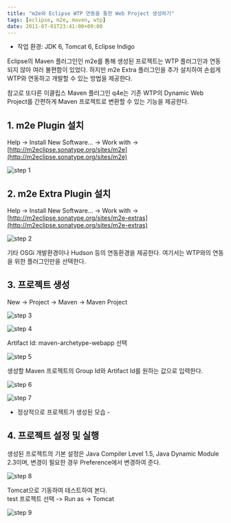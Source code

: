 ```yaml
---
title: "m2e와 Eclipse WTP 연동을 통한 Web Project 생성하기"
tags: [eclipse, m2e, maven, wtp]
date: 2011-07-01T23:41:00+09:00
---
```


* 작업 환경: JDK 6, Tomcat 6, Eclipse Indigo
  
Eclipse의 Maven 플러그인인 m2e를 통해 생성된 프로젝트는 WTP 플러그인과 연동되지 않아 여러 불편함이 있었다. 하지만 m2e Extra 플러그인을 추가 설치하여 손쉽게 WTP와 연동하고 개발할 수 있는 방법을 제공한다.  
  
참고로 또다른 이클립스 Maven 플러그인 q4e는 기존 WTP의 Dynamic Web Project를 간편하게 Maven 프로젝트로 변환할 수 있는 기능을 제공한다.

## 1. m2e Plugin 설치
Help -> Install New Software... -> Work with -> [http://m2eclipse.sonatype.org/sites/m2e](http://m2eclipse.sonatype.org/sites/m2e)  

![step 1](../assets/image/2011-07-01-201107162258.jpg)
  
  

## 2. m2e Extra Plugin 설치
Help -\> Install New Software... -\> Work with -\> [http://m2eclipse.sonatype.org/sites/m2e-extras](http://m2eclipse.sonatype.org/sites/m2e-extras)

![step 2](../assets/image/2011-07-01-201107162309.jpg)
  
기타 OSGi 개발환경이나 Hudson 등의 연동환경을 제공한다. 여기서는 WTP와의 연동을 위한 플러그인만을 선택한다.  
  
  

## 3. 프로젝트 생성
New -> Project -> Maven -> Maven Project  

![step 3](../assets/image/2011-07-01-201107162315.jpg)
  
![step 4](../assets/image/2011-07-01-201107162316.jpg)
  
Artifact Id: maven-archetype-webapp 선택  

![step 5](../assets/image/2011-07-01-201107162317.jpg)
  
생성할 Maven 프로젝트의 Group Id와 Artifact Id를 원하는 값으로 입력한다.  

![step 6](../assets/image/2011-07-01-201106172318.jpg)
  
![step 7](../assets/image/2011-07-01-201107162406.jpg)

- 정상적으로 프로젝트가 생성된 모습 -  
  

  

## 4. 프로젝트 설정 및 실행
생성된 프로젝트의 기본 설정은 Java Compiler Level 1.5, Java Dynamic Module 2.3이며, 변경이 필요한 경우 Preference에서 변경하여 준다.  

![step 8](../assets/image/2011-07-01-201107162415.jpg)
  
Tomcat으로 기동하여 테스트하여 본다.  
test 프로젝트 선택 -> Run as -> Tomcat  

![step 9](../assets/image/2011-07-01-201107162417.jpg)
